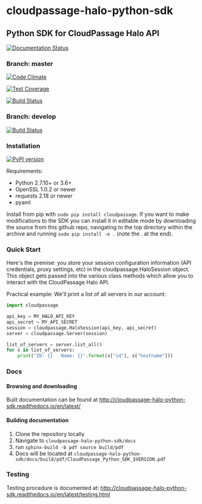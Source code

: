 # cloudpassage-halo-python-sdk

## Python SDK for CloudPassage Halo API

[![Documentation Status](https://readthedocs.org/projects/cloudpassage-halo-python-sdk/badge/?version=latest)](http://cloudpassage-halo-python-sdk.readthedocs.io/en/latest/?badge=latest)

### Branch: master

[![Code Climate](https://codeclimate.com/github/cloudpassage/cloudpassage-halo-python-sdk/badges/gpa.svg)](https://codeclimate.com/github/cloudpassage/cloudpassage-halo-python-sdk)

[![Test Coverage](https://codeclimate.com/github/cloudpassage/cloudpassage-halo-python-sdk/badges/coverage.svg)](https://codeclimate.com/github/cloudpassage/cloudpassage-halo-python-sdk/coverage)

[![Build Status](https://travis-ci.org/cloudpassage/cloudpassage-halo-python-sdk.svg?branch=master)](https://travis-ci.org/cloudpassage/cloudpassage-halo-python-sdk)

### Branch: develop

[![Build Status](https://travis-ci.org/cloudpassage/cloudpassage-halo-python-sdk.svg?branch=develop)](https://travis-ci.org/cloudpassage/cloudpassage-halo-python-sdk)


### Installation

[![PyPI version](https://badge.fury.io/py/cloudpassage.svg)](https://pypi.python.org/pypi/cloudpassage/)

Requirements:

* Python 2.7.10+ or 3.6+
* OpenSSL 1.0.2 or newer
* requests 2.18 or newer
* pyaml


Install from pip with ```sudo pip install cloudpassage```.  If you want to make
modifications to the SDK you can install it in editable mode by downloading
the source from this github repo, navigating to the top directory within the
archive and running ```sudo pip install -e .``` (note the . at the end).

### Quick Start

Here's the premise: you store your session configuration information (API
credentials, proxy settings, etc) in the cloudpassage.HaloSession object.
This object gets passed into the various class methods which allow you
to interact with the CloudPassage Halo API.

Practical example:
We'll print a list of all servers in our account:

```python
import cloudpassage

api_key = MY_HALO_API_KEY
api_secret = MY_API_SECRET
session = cloudpassage.HaloSession(api_key, api_secret)
server = cloudpassage.Server(session)

list_of_servers = server.list_all()
for s in list_of_servers:
    print("ID: {}   Name: {}".format(s["id"], s["hostname"]))

```

### Docs

#### Browsing and downloading
Built documentation can be found at http://cloudpassage-halo-python-sdk.readthedocs.io/en/latest/

#### Building documentation
1. Clone the repository locally
1. Navigate to `cloudpassage-halo-python-sdk/docs`
1. run `sphinx-build -b pdf source build/pdf`
1. Docs will be located at `cloudpassage-halo-python-sdk/docs/build/pdf/CloudPassage_Python_SDK_$VERSION.pdf`

### Testing
Testing procedure is documented at: http://cloudpassage-halo-python-sdk.readthedocs.io/en/latest/testing.html

<!---
#CPTAGS:community-supported integration api-example
#TBICON:images/python_icon.png
-->

